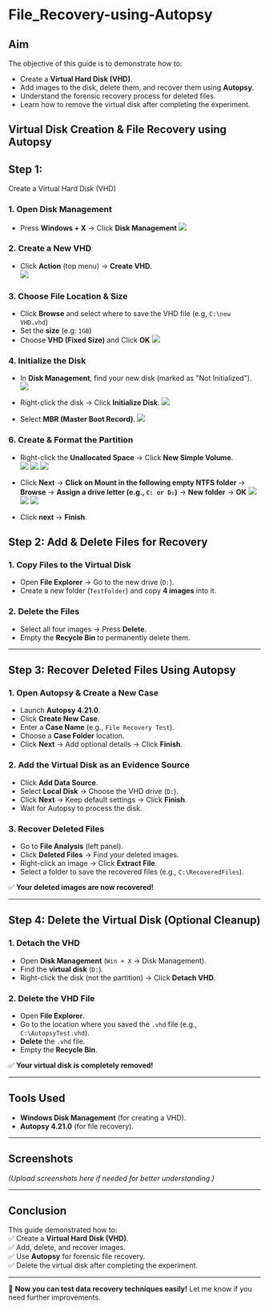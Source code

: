 # File_Recovery-using-Autopsy

## Aim
The objective of this guide is to demonstrate how to:  
 - Create a **Virtual Hard Disk (VHD)**.  
 - Add images to the disk, delete them, and recover them using **Autopsy**.  
 - Understand the forensic recovery process for deleted files.  
 - Learn how to remove the virtual disk after completing the experiment.

## Virtual Disk Creation & File Recovery using Autopsy 


## Step 1: 
   Create a Virtual Hard Disk (VHD) 

### **1. Open Disk Management**  
- Press **Windows + X** → Click **Disk Management** 
 ![](./images/disk1.png)

### **2. Create a New VHD**  
- Click **Action** (top menu) → **Create VHD**.  
![](./images/disk2.png)

### **3. Choose File Location & Size**  
- Click **Browse** and select where to save the VHD file (e.g, `C:\new VHD.vhd`)
- Set the **size** (e.g: `1GB`) 
- Choose **VHD (Fixed Size)** and Click **OK**
![](./images/disk3.png)

### **4. Initialize the Disk**  
- In **Disk Management**, find your new disk (marked as "Not Initialized").  
![](./images/disk4.png) 

- Right-click the disk → Click **Initialize Disk**.
![](./images/disk5.png)

- Select **MBR (Master Boot Record)**. 
![](./images/disk6.png)

### **6. Create & Format the Partition**  
- Right-click the **Unallocated Space** → Click **New Simple Volume**.  
![](./images/disk7.png)
![](./images/disk8.png)
![](./images/disk9.png)

- Click **Next** → **Click on Mount in the following empty NTFS folder** → **Browse** → **Assign a drive letter (e.g., `C: or D:`)** → **New folder** → **OK**
![](./images/disk10.png)
![](./images/disk12.png)
![](./images/disk11.png)

- Click **next** → **Finish**.  

## **Step 2: Add & Delete Files for Recovery**  
### **1. Copy Files to the Virtual Disk**  
- Open **File Explorer** → Go to the new drive (`D:`).  
- Create a new folder (`TestFolder`) and copy **4 images** into it.  

### **2. Delete the Files**  
- Select all four images → Press **Delete**.  
- Empty the **Recycle Bin** to permanently delete them.  

---

## **Step 3: Recover Deleted Files Using Autopsy**  
### **1. Open Autopsy & Create a New Case**  
- Launch **Autopsy 4.21.0**.  
- Click **Create New Case**.  
- Enter a **Case Name** (e.g., `File Recovery Test`).  
- Choose a **Case Folder** location.  
- Click **Next** → Add optional details → Click **Finish**.  

### **2. Add the Virtual Disk as an Evidence Source**  
- Click **Add Data Source**.  
- Select **Local Disk** → Choose the VHD drive (`D:`).  
- Click **Next** → Keep default settings → Click **Finish**.  
- Wait for Autopsy to process the disk.  

### **3. Recover Deleted Files**  
- Go to **File Analysis** (left panel).  
- Click **Deleted Files** → Find your deleted images.  
- Right-click an image → Click **Extract File**.  
- Select a folder to save the recovered files (e.g., `C:\RecoveredFiles`).  

✅ **Your deleted images are now recovered!**  

---

## **Step 4: Delete the Virtual Disk (Optional Cleanup)**  
### **1. Detach the VHD**  
- Open **Disk Management** (`Win + X` → Disk Management).  
- Find the **virtual disk** (`D:`).  
- Right-click the disk (not the partition) → Click **Detach VHD**.  

### **2. Delete the VHD File**  
- Open **File Explorer**.  
- Go to the location where you saved the `.vhd` file (e.g., `C:\AutopsyTest.vhd`).  
- **Delete** the `.vhd` file.  
- Empty the **Recycle Bin**.  

✅ **Your virtual disk is completely removed!**  

---

## **Tools Used**  
- **Windows Disk Management** (for creating a VHD).  
- **Autopsy 4.21.0** (for file recovery).  

---

## **Screenshots**  
_(Upload screenshots here if needed for better understanding.)_  

---

## **Conclusion**  
This guide demonstrated how to:  
✅ Create a **Virtual Hard Disk (VHD)**.  
✅ Add, delete, and recover images.  
✅ Use **Autopsy** for forensic file recovery.  
✅ Delete the virtual disk after completing the experiment.  

---

🚀 **Now you can test data recovery techniques easily!** Let me know if you need further improvements.  

